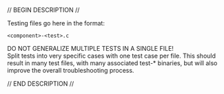 
// BEGIN DESCRIPTION //

Testing files go here in the format:
```
<component>-<test>.c
```
DO NOT GENERALIZE MULTIPLE TESTS IN A SINGLE FILE!  
Split tests into very specific cases with one test case per file.
This should result in many test files, with many associated test-*
binaries, but will also improve the overall troubleshooting process.

// END DESCRIPTION //
